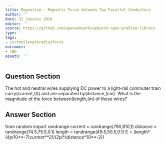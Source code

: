 ```yaml
---
title: Magnetism - Magnetic Force between Two Parallel Conductors
author: ''
date: 15 January 2018
editor: ''
source: https://github.com/openwebwork/webwork-open-problem-library
type: ''
tags:
- currentlengthradiusforce
outcomes:
- TBD
assets: ''
---
```


## Question Section 

The hot and neutral wires supplying DC power to a light-rail commuter train carry(current,(A) and are separated by(distance,(cm). What is the magnitude of the force between(length,(m) of these wires?


## Answer Section

from random import randrange
current = randrange(790,810,1)
distance = randrange(74.5,75.5,0.1)
length = randrange(49.5,50.5,0.1)
E = (length*(4*pi*10**-7)*current**2)/(2*pi*(distance*10**-2))